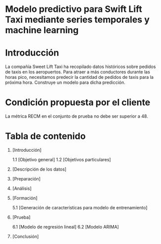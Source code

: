 # Modelo predictivo para Swift Lift Taxi mediante series temporales y machine learning

# Introducción 
La compañía Sweet Lift Taxi ha recopilado datos históricos sobre pedidos de taxis en los aeropuertos. Para atraer a más conductores durante las horas pico, necesitamos predecir la cantidad de pedidos de taxis para la próxima hora. Construye un modelo para dicha predicción.

# Condición propuesta por el cliente
La métrica RECM en el conjunto de prueba no debe ser superior a 48.

# Tabla de contenido

1. [Introducción]

    1.1 [Objetivo general]
    1.2 [Objetivos particulares]
    
2. [Descripción de los datos]

3. [Preparación]

4. [Análisis]

5. [Formación]

    5.1 [Generación de características para modelo de entrenamiento]

6. [Prueba]

    6.1 [Modelo de regresión lineal]
    6.2 [Modelo ARIMA]

7. [Conclusión]